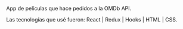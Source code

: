 App de películas que hace pedidos a la OMDb API.

Las tecnologías que usé fueron:
React | Redux | Hooks | HTML | CSS.

